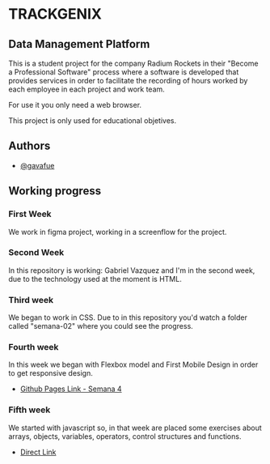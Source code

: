 # TRACKGENIX
## Data Management Platform
This is a student project for the company Radium Rockets in their "Become a Professional Software" process where a software is developed that provides services in order to facilitate the recording of hours worked by each employee in each project and work team.

For use it you only need a web browser.

This project is only used for educational objetives.
## Authors

- [@gavafue](https://www.github.com/gavafue)


## Working progress
### First Week
We work in figma project, working in a screenflow for the project.

### Second Week
In this repository is working: Gabriel Vazquez and I'm in the second week, due to the technology used at the moment is HTML.

### Third week
We began to work in CSS. Due to in this repository you'd watch a folder called "semana-02" where you could see the progress.

### Fourth week
In this week we began with Flexbox model and First Mobile Design in order to get responsive design.
- [Github Pages Link - Semana 4](https://gavafue.github.io/BaSP-M2022-Etapa-1/semana-04/index.html)
  
### Fifth week
We started with javascript so, in that week are placed some exercises about arrays, objects, variables, operators, control structures and functions.
- [Direct Link](https://gavafue.github.io/BaSP-M2022-Etapa-1/semana-05/index.html)